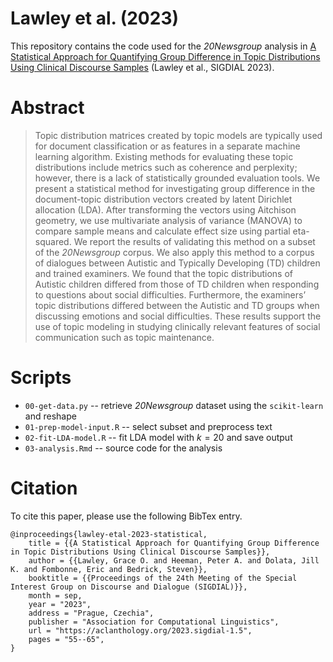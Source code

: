 # Lawley et al. (2023)

This repository contains the code used for the *20Newsgroup* analysis in [A Statistical Approach for Quantifying Group Difference in Topic Distributions Using Clinical Discourse Samples](https://aclanthology.org/2023.sigdial-1.5) (Lawley et al., SIGDIAL 2023). 

# Abstract

>Topic distribution matrices created by topic models are typically used for document classification or as features in a separate machine learning algorithm. Existing methods for evaluating these topic distributions include metrics such as coherence and perplexity; however, there is a lack of statistically grounded evaluation tools. We present a statistical method for investigating group difference in the document-topic distribution vectors created by latent Dirichlet allocation (LDA). After transforming the vectors using Aitchison geometry, we use multivariate analysis of variance (MANOVA) to compare sample means and calculate effect size using partial eta-squared. We report the results of validating this method on a subset of the *20Newsgroup* corpus. We also apply this method to a corpus of dialogues between Autistic and Typically Developing (TD) children and trained examiners. We found that the topic distributions of Autistic children differed from those of TD children when responding to questions about social difficulties. Furthermore, the examiners’ topic distributions differed between the Autistic and TD groups when discussing emotions and social difficulties. These results support the use of topic modeling in studying clinically relevant features of social communication such as topic maintenance.

# Scripts

- `00-get-data.py` -- retrieve *20Newsgroup* dataset using the `scikit-learn` and reshape
- `01-prep-model-input.R` -- select subset and preprocess text
- `02-fit-LDA-model.R` -- fit LDA model with $k=20$ and save output
- `03-analysis.Rmd` -- source code for the analysis

# Citation

To cite this paper, please use the following BibTex entry.

```
@inproceedings{lawley-etal-2023-statistical,
    title = {{A Statistical Approach for Quantifying Group Difference in Topic Distributions Using Clinical Discourse Samples}},
    author = {{Lawley, Grace O. and Heeman, Peter A. and Dolata, Jill K. and Fombonne, Eric and Bedrick, Steven}},
    booktitle = {{Proceedings of the 24th Meeting of the Special Interest Group on Discourse and Dialogue (SIGDIAL)}},
    month = sep,
    year = "2023",
    address = "Prague, Czechia",
    publisher = "Association for Computational Linguistics",
    url = "https://aclanthology.org/2023.sigdial-1.5",
    pages = "55--65",
}
```
